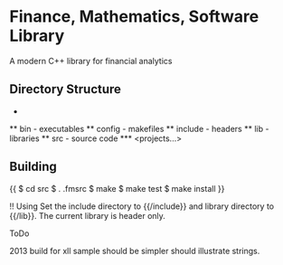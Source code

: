 Finance, Mathematics, Software Library
======================================
A modern C++ library for financial analytics

Directory Structure
-------------------

* <ROOT>
** bin - executables
** config - makefiles
** include - headers
** lib - libraries
** src - source code
*** <projects...>

## Building
{{
$ cd src
$ . .fmsrc
$ make
$ make test
$ make install
}}

!! Using
Set the include directory to {{<ROOT>/include}} and library directory to {{<ROOT>/lib}}. The current library is header only.


ToDo

2013 build for xll
sample should be simpler
should illustrate strings.
